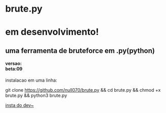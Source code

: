 # brute.py
<h1>em desenvolvimento!</h1>
<h2>uma ferramenta de bruteforce em .py(python)</h2>
<h4>
    versao: <br>
    beta:09
</h4>

instalacao em uma linha: <br> <p> </p>
git clone https://github.com/null070/brute.py && cd brute.py && chmod +x brute.py && python3 brute.py  <br>
 
<p><a href="https://www.instagram.com/kamy_z7/">insta do dev~</a></P>
